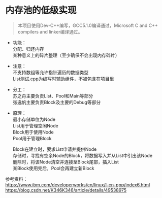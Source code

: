 # 内存池的低级实现

>本项目使用Dev-C++编写，GCC5.1.0编译通过，Microsoft C and C++ compilers and linker编译通过。

* 功能：\
 分配、归还内存\
 某种意义上的碎片整理（至少确保不会出现内存碎片）

* 注意：\
不支持数组等允许指针遍历的数据类型\
List测试.cpp为编写时辅助组件，不被包含在项目里

* 分工：\
苏之舟主要负责List、Pool和Main等部分\
张逸帆主要负责Block及主要的Debug等部分

* 原理：\
最小存储单位为Node\
List用于管理空闲Node\
Block用于使用Node\
Pool用于管理Block
	
	Block在建立时，要求List申请并提供Node\
	存储时，寻找有空余Node的Block，将数据写入并从List中引出该Node\
	删除时，将该Node清空并连接至Block尾部，插入List\
	某Block使用完后，Pool会再建立新Block
	
参考资料：\
https://www.ibm.com/developerworks/cn/linux/l-cn-ppp/index6.html \
https://blog.csdn.net/K346K346/article/details/49538975
